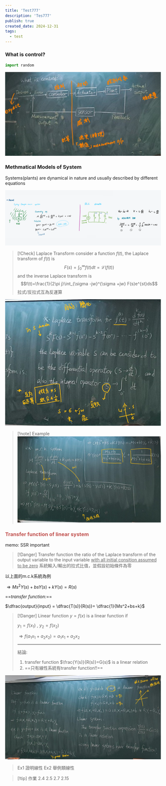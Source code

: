 ```yaml
---
title: 'Test777'
description: 'Tes777'
publish: true
created_date: 2024-12-31
tags:
  - test
---
```


### What is control?

```python
import random
```

![image.png](https://raw.githubusercontent.com/Ash0645/image_remote/main/202307172136299.png)

### Methmatical Models of System

Systems(plants) are dynamical in nature and usually described by different equations

![image.png](https://raw.githubusercontent.com/Ash0645/image_remote/main/202307172144782.png)


>[!Check] Laplace Transform
>consider a function $f(t)$, the Laplace transform of $f(t)$ is $$F(s)=\int_{0}^{\infty}f(t)dt=\mathscr{L}(f(t))$$ 
>and the inverse Laplace transform is  $$f(t)=\frac{1}{2\pi j}\int_{\sigma -jw}^{\sigma +jw} F(s)e^{st}ds$$
>拉式/反拉式互為反運算

![image.png](https://raw.githubusercontent.com/Ash0645/image_remote/main/202307172157305.png)

>[!note] Example
>![image.png](https://raw.githubusercontent.com/Ash0645/image_remote/main/202307172159258.png)


### <font color="#c0504d">Transfer function of linear system</font>
memo: SSR important

>[!Danger] Transfer function
>the ratio of the Laplace transform of the output variable to the input variable <u>with all initial consition assumed to be zero</u>
>系統輸入/輸出的拉式比值，並假設初始條件為零

以上面的m.c.k系統為例

$\Rightarrow Ms^2Y(s)+bsY(s)+kY(s)=R(s)$

==*transfer function:*==

$\dfrac{output}{input} = \dfrac{T(s)}{R(s)}= \dfrac{1}{Ms^2+bs+k}$

>[!Danger] Linear function
>$y=f(x)$ is a linear function if 
>
>$y_{1}=f(x_1)$ ,  $y_{2}=f(x_2)$ 
>
>$\Rightarrow f(a_1x_1+a_2x_2)=a_1x_1+a_2x_2$
>
>---
>結論:
>1. transfer function $\frac{Y(s)}{R(s)}=G(s)$ is a linear relation
>2. ==只有線性系統有transfer function!!==


![image.png](https://raw.githubusercontent.com/Ash0645/image_remote/main/202307172219100.png)

>Ex1 證明線性
>Ex2 舉例類線性

>[!tip] 作業
>2.4 2.5 2.7 2.15